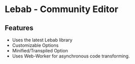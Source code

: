 # Lebab - Community Editor

## Features

- Uses the latest Lebab library
- Customizable Options
- Minified/Transpiled Option
- Uses Web-Worker for asynchronous code transforming.

